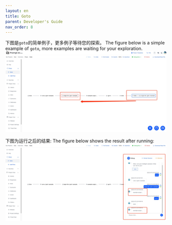```yaml
---
layout: en
title: Goto
parent: Developer's Guide
nav_order: 8
---
```

下图是`goto`的简单例子，更多例子等待您的探索。
The figure below is a simple example of `goto`, more examples are waiting for your exploration.
![goto_flow](/assets/images/tutorial/goto_flow.jpg)

下图为运行之后的结果:
The figure below shows the result after running:
![goto_run](/assets/images/tutorial/goto_run.jpg)
